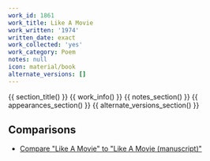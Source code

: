 ```yaml
---
work_id: 1861
work_title: Like A Movie
work_written: '1974'
written_date: exact
work_collected: 'yes'
work_category: Poem
notes: null
icon: material/book
alternate_versions: []
---
```


{{ section_title() }}
{{ work_info() }}
{{ notes_section() }}
{{ appearances_section() }}
{{ alternate_versions_section() }}
## Comparisons
- [Compare "Like A Movie" to "Like A Movie (manuscript)"](https://bukowskiforum.com/threads/like-a-movie.7504/)